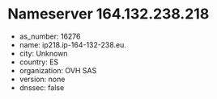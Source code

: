 # Nameserver 164.132.238.218

* as_number: 16276
* name: ip218.ip-164-132-238.eu.
* city: Unknown
* country: ES
* organization: OVH SAS
* version: none
* dnssec: false

